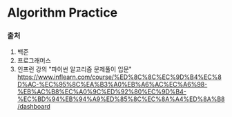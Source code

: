 # Algorithm Practice

### 출처
1. 백준
2. 프로그래머스
3. 인프런 강의 "파이썬 알고리즘 문제풀이 입문" </br> https://www.inflearn.com/course/%ED%8C%8C%EC%9D%B4%EC%8D%AC-%EC%95%8C%EA%B3%A0%EB%A6%AC%EC%A6%98-%EB%AC%B8%EC%A0%9C%ED%92%80%EC%9D%B4-%EC%BD%94%EB%94%A9%ED%85%8C%EC%8A%A4%ED%8A%B8/dashboard
